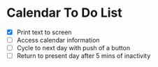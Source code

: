 # Calendar To Do List

- [x] Print text to screen
- [ ] Access calendar information
- [ ] Cycle to next day with push of a button
- [ ] Return to present day after 5 mins of inactivity
